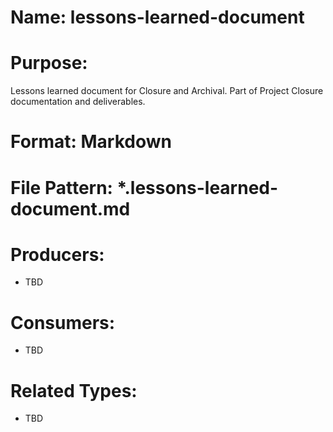 # Name: lessons-learned-document

# Purpose:
Lessons learned document for Closure and Archival. Part of Project Closure documentation and deliverables.

# Format: Markdown

# File Pattern: *.lessons-learned-document.md

# Producers:
- TBD

# Consumers:
- TBD

# Related Types:
- TBD
